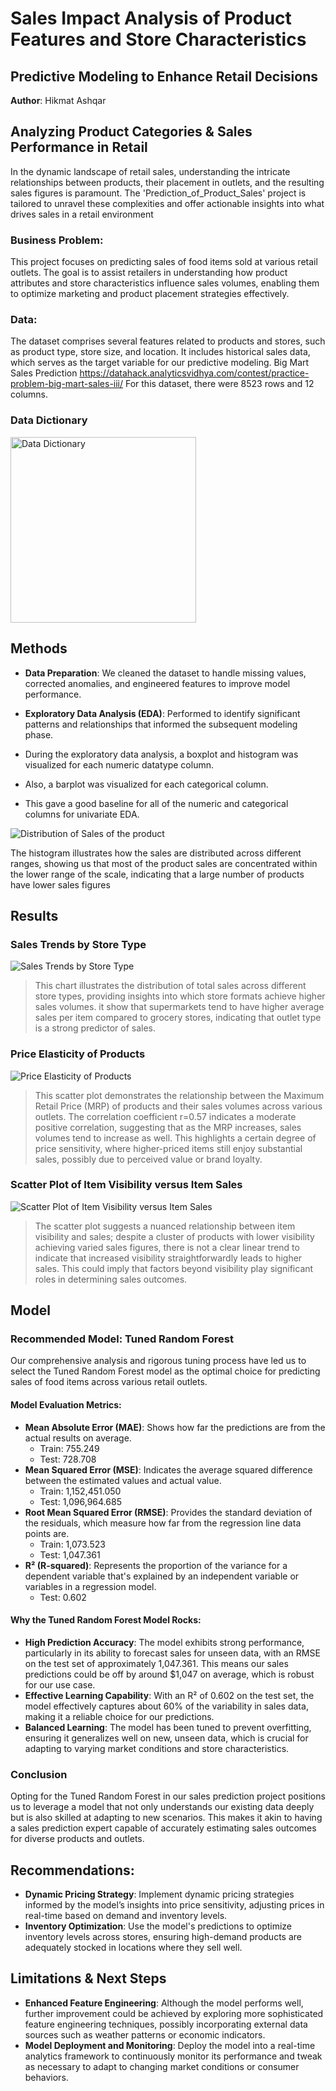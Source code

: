 
# Sales Impact Analysis of Product Features and Store Characteristics
## Predictive Modeling to Enhance Retail Decisions

**Author**: Hikmat Ashqar

## Analyzing Product Categories & Sales Performance in Retail
In the dynamic landscape of retail sales, understanding the intricate relationships between products, their placement in outlets, and the resulting sales figures is paramount. The 'Prediction_of_Product_Sales' project is tailored to unravel these complexities and offer actionable insights into what drives sales in a retail environment

### Business Problem:
This project focuses on predicting sales of food items sold at various retail outlets. The goal is to assist retailers in understanding how product attributes and store characteristics influence sales volumes, enabling them to optimize marketing and product placement strategies effectively.

### Data:
The dataset comprises several features related to products and stores, such as product type, store size, and location. It includes historical sales data, which serves as the target variable for our predictive modeling.
Big Mart Sales Prediction
https://datahack.analyticsvidhya.com/contest/practice-problem-big-mart-sales-iii/
For this dataset, there were 8523 rows and 12 columns.

### Data Dictionary
<img width="297" alt="Data Dictionary" src="https://github.com/hekmat-ashqer/Prediction-of-Product-Sales/assets/12829449/e17e2556-d17b-4969-b580-cc6286974132">


## Methods
- **Data Preparation**: We cleaned the dataset to handle missing values, corrected anomalies, and engineered features to improve model performance.
- **Exploratory Data Analysis (EDA)**: Performed to identify significant patterns and relationships that informed the subsequent modeling phase.

- During the exploratory data analysis, a boxplot and histogram was visualized for each numeric datatype column. 
- Also, a barplot was visualized for each categorical column. 
- This gave a good baseline for all of the numeric and categorical columns for univariate EDA.

![Distribution of Sales of the product](https://github.com/hekmat-ashqer/Prediction-of-Product-Sales/assets/12829449/45f53f40-d6b6-426e-b1cb-33e09b7b72ef)

The histogram illustrates how the sales are distributed across different ranges, showing us that most of the product sales are concentrated within the lower range of the scale, indicating that a large number of products have lower sales figures


## Results

### Sales Trends by Store Type
![Sales Trends by Store Type](https://github.com/hekmat-ashqer/Prediction-of-Product-Sales/assets/12829449/0654a1f4-8eb8-414f-8003-8636124d0b7b)

> This chart illustrates the distribution of total sales across different store types, providing insights into which store formats achieve higher sales volumes. it show that supermarkets tend to have higher average sales per item compared to grocery stores, indicating that outlet type is a strong predictor of sales.

### Price Elasticity of Products
![Price Elasticity of Products](https://github.com/hekmat-ashqer/Prediction-of-Product-Sales/assets/12829449/db3f1c9e-536d-49eb-85bf-145c5695a84a)

> This scatter plot demonstrates the relationship between the Maximum Retail Price (MRP) of products and their sales volumes across various outlets. The correlation coefficient r=0.57 indicates a moderate positive correlation, suggesting that as the MRP increases, sales volumes tend to increase as well. This highlights a certain degree of price sensitivity, where higher-priced items still enjoy substantial sales, possibly due to perceived value or brand loyalty.


### Scatter Plot of Item Visibility versus Item Sales

![Scatter Plot of Item Visibility versus Item Sales](https://github.com/hekmat-ashqer/Prediction-of-Product-Sales/assets/12829449/e40dbf37-0699-474a-b759-055bc7c2b4f1)

> The scatter plot suggests a nuanced relationship between item visibility and sales; despite a cluster of products with lower visibility achieving varied sales figures, there is not a clear linear trend to indicate that increased visibility straightforwardly leads to higher sales. This could imply that factors beyond visibility play significant roles in determining sales outcomes.


## Model
### Recommended Model: Tuned Random Forest
Our comprehensive analysis and rigorous tuning process have led us to select the Tuned Random Forest model as the optimal choice for predicting sales of food items across various retail outlets. 

#### Model Evaluation Metrics:
- **Mean Absolute Error (MAE)**: Shows how far the predictions are from the actual results on average.
  - Train: 755.249
  - Test: 728.708
- **Mean Squared Error (MSE)**: Indicates the average squared difference between the estimated values and actual value.
  - Train: 1,152,451.050
  - Test: 1,096,964.685
- **Root Mean Squared Error (RMSE)**: Provides the standard deviation of the residuals, which measure how far from the regression line data points are.
  - Train: 1,073.523
  - Test: 1,047.361
- **R² (R-squared)**: Represents the proportion of the variance for a dependent variable that's explained by an independent variable or variables in a regression model.
  - Test: 0.602

#### Why the Tuned Random Forest Model Rocks:
- **High Prediction Accuracy**: The model exhibits strong performance, particularly in its ability to forecast sales for unseen data, with an RMSE on the test set of approximately 1,047.361. This means our sales predictions could be off by around $1,047 on average, which is robust for our use case.
- **Effective Learning Capability**: With an R² of 0.602 on the test set, the model effectively captures about 60% of the variability in sales data, making it a reliable choice for our predictions.
- **Balanced Learning**: The model has been tuned to prevent overfitting, ensuring it generalizes well on new, unseen data, which is crucial for adapting to varying market conditions and store characteristics.

### Conclusion
Opting for the Tuned Random Forest in our sales prediction project positions us to leverage a model that not only understands our existing data deeply but is also skilled at adapting to new scenarios. This makes it akin to having a sales prediction expert capable of accurately estimating sales outcomes for diverse products and outlets.


## Recommendations:
- **Dynamic Pricing Strategy**: Implement dynamic pricing strategies informed by the model’s insights into price sensitivity, adjusting prices in real-time based on demand and inventory levels.
- **Inventory Optimization**: Use the model's predictions to optimize inventory levels across stores, ensuring high-demand products are adequately stocked in locations where they sell well.

## Limitations & Next Steps
- **Enhanced Feature Engineering**: Although the model performs well, further improvement could be achieved by exploring more sophisticated feature engineering techniques, possibly incorporating external data sources such as weather patterns or economic indicators.
- **Model Deployment and Monitoring**: Deploy the model into a real-time analytics framework to continuously monitor its performance and tweak as necessary to adapt to changing market conditions or consumer behaviors.
